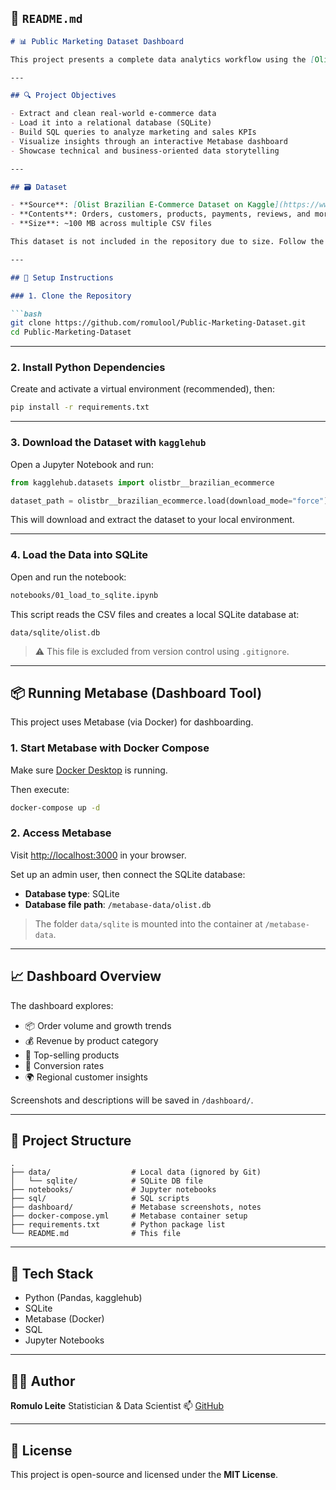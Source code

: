 ## 📄 `README.md`

````markdown
# 📊 Public Marketing Dataset Dashboard

This project presents a complete data analytics workflow using the [Olist Brazilian E-Commerce dataset](https://www.kaggle.com/datasets/olistbr/brazilian-ecommerce). It demonstrates how to clean, structure, and explore marketing data using **SQL**, **SQLite**, and **Metabase**, focusing on actionable business insights.

---

## 🔍 Project Objectives

- Extract and clean real-world e-commerce data
- Load it into a relational database (SQLite)
- Build SQL queries to analyze marketing and sales KPIs
- Visualize insights through an interactive Metabase dashboard
- Showcase technical and business-oriented data storytelling

---

## 🗃️ Dataset

- **Source**: [Olist Brazilian E-Commerce Dataset on Kaggle](https://www.kaggle.com/datasets/olistbr/brazilian-ecommerce)
- **Contents**: Orders, customers, products, payments, reviews, and more
- **Size**: ~100 MB across multiple CSV files

This dataset is not included in the repository due to size. Follow the instructions below to download and load it.

---

## 🚀 Setup Instructions

### 1. Clone the Repository

```bash
git clone https://github.com/romulool/Public-Marketing-Dataset.git
cd Public-Marketing-Dataset
````

---

### 2. Install Python Dependencies

Create and activate a virtual environment (recommended), then:

```bash
pip install -r requirements.txt
```

---

### 3. Download the Dataset with `kagglehub`

Open a Jupyter Notebook and run:

```python
from kagglehub.datasets import olistbr__brazilian_ecommerce

dataset_path = olistbr__brazilian_ecommerce.load(download_mode="force")
```

This will download and extract the dataset to your local environment.

---

### 4. Load the Data into SQLite

Open and run the notebook:

```bash
notebooks/01_load_to_sqlite.ipynb
```

This script reads the CSV files and creates a local SQLite database at:

```
data/sqlite/olist.db
```

> ⚠️ This file is excluded from version control using `.gitignore`.

---

## 📦 Running Metabase (Dashboard Tool)

This project uses Metabase (via Docker) for dashboarding.

### 1. Start Metabase with Docker Compose

Make sure [Docker Desktop](https://www.docker.com/products/docker-desktop/) is running.

Then execute:

```bash
docker-compose up -d
```

### 2. Access Metabase

Visit [http://localhost:3000](http://localhost:3000) in your browser.

Set up an admin user, then connect the SQLite database:

* **Database type**: SQLite
* **Database file path**: `/metabase-data/olist.db`

> The folder `data/sqlite` is mounted into the container at `/metabase-data`.

---

## 📈 Dashboard Overview

The dashboard explores:

* 📦 Order volume and growth trends
* 💰 Revenue by product category
* 🛒 Top-selling products
* 🔄 Conversion rates
* 🌍 Regional customer insights

Screenshots and descriptions will be saved in `/dashboard/`.

---

## 📁 Project Structure

```
.
├── data/                  # Local data (ignored by Git)
│   └── sqlite/            # SQLite DB file
├── notebooks/             # Jupyter notebooks
├── sql/                   # SQL scripts
├── dashboard/             # Metabase screenshots, notes
├── docker-compose.yml     # Metabase container setup
├── requirements.txt       # Python package list
└── README.md              # This file
```

---

## 🔧 Tech Stack

* Python (Pandas, kagglehub)
* SQLite
* Metabase (Docker)
* SQL
* Jupyter Notebooks

---

## 🙋‍♂️ Author

**Romulo Leite**
Statistician & Data Scientist
📫 [GitHub](https://github.com/romulool)

---

## 📜 License

This project is open-source and licensed under the **MIT License**.
